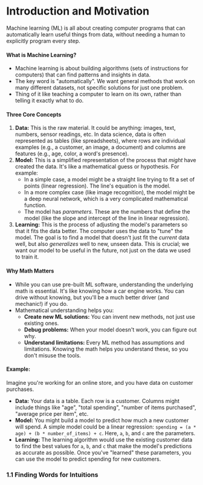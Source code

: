 # Introduction and Motivation

Machine learning (ML) is all about creating computer programs that can automatically learn useful things from data, without needing a human to explicitly program every step.

#### What is Machine Learning?
* Machine learning is about building algorithms (sets of instructions for computers) that can find patterns and insights in data.
* The key word is "automatically". We want general methods that work on many different datasets, not specific solutions for just one problem.
* Thing of it like teaching a computer to learn on its own, rather than telling it exactly what to do.

#### Three Core Concepts
1. **Data:** This is the raw material. It could be anything: images, text, numbers, sensor readings, etc. In data science, data is often represented as tables (like spreadsheets), where rows are individual examples (e.g., a customer, an image, a document) and columns are features (e.g., age, color, a word's presence).
2. **Model:** This is a simplified representation of the process that _might_ have created the data. It's like a mathematical guess or hypothesis. For example:
    * In a simple case, a model might be a straight line trying to fit a set of points (linear regression). The line's equation is the model.
    * In a more complex case (like image recognition), the model might be a deep neural network, which is a very complicated mathematical function.
    * The model has _parameters_. These are the numbers that define the model (like the slope and intercept of the line in linear regression).
3. **Learning:** This is the process of adjusting the model's parameters so that it fits the data better. The computer uses the data to "tune" the model. The goal is to find a model that doesn't just fit the _current_ data well, but also _generalizes_ well to new, unseen data. This is crucial; we want our model to be useful in the future, not just on the data we used to train it.

#### Why Math Matters
* While you can use pre-built ML software, understanding the underlying math is essential. It's like knowing how a car engine works. You can drive without knowing, but you'll be a much better driver (and mechanic!) if you do.
* Mathematical understanding helps you:
    * **Create new ML solutions:** You can invent new methods, not just use existing ones.
    * **Debug problems:** When your model doesn't work, you can figure out why.
    * **Understand limitations:** Every ML method has assumptions and limitations. Knowing the math helps you understand these, so you don't misuse the tools.

#### Example: 
Imagine you're working for an online store, and you have data on customer purchases.

* **Data:** Your data is a table. Each row is a customer. Columns might include things like "age", "total spending", "number of items purchased", "average price per item", etc.
* **Model:** You might build a model to predict how much a new customer will spend. A simple model could be a linear regression: `spending = (a * age) + (b * number_of_items) + c`. Here, `a`, `b`, and `c` are the parameters. 
* **Learning:** The learning algorithm would use the existing customer data to find the best values for `a`, `b`, and `c` that make the model's predictions as accurate as possible. Once you've "learned" these parameters, you can use the model to predict spending for new customers.

### 1.1 Finding Words for Intuitions

